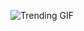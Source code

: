 
<!-- GIF_SECTION -->
![Trending GIF](https://media2.giphy.com/media/v1.Y2lkPThiYjIxNzcyOTdmOXpsY2I2MnZ3dXFyY2E0bzY0NnNmdm1wMzV6anhyb3gyaGZqYiZlcD12MV9naWZzX3NlYXJjaCZjdD1n/YFkpsHWCsNUUo/giphy.gif)
<!-- END_GIF_SECTION -->
